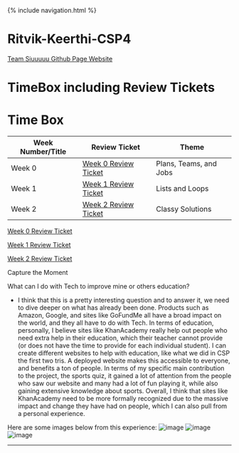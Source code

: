 {% include navigation.html %}

# Ritvik-Keerthi-CSP4
[Team Siuuuuu Github Page Website](https://koolkidkai.github.io/Siuuuu/)

# TimeBox including Review Tickets

# Time Box

Week Number/Title | Review Ticket | Theme |
----- | ----- | ----- |
Week 0 | [Week 0 Review Ticket](https://github.com/Ritvik-Keerthi/Ritvik-Keerthi-CSP4/issues/1) | Plans, Teams, and Jobs |
Week 1 | [Week 1 Review Ticket](https://github.com/Ritvik-Keerthi/Ritvik-Keerthi-CSP4/issues/2) | Lists and Loops |
Week 2 | [Week 2 Review Ticket](https://github.com/Ritvik-Keerthi/Ritvik-Keerthi-CSP4/issues/1) | Classy Solutions |

[Week 0 Review Ticket](https://github.com/Ritvik-Keerthi/Ritvik-Keerthi-CSP4/issues/1)

[Week 1 Review Ticket](https://github.com/Ritvik-Keerthi/Ritvik-Keerthi-CSP4/issues/2)

[Week 2 Review Ticket](https://github.com/Ritvik-Keerthi/Ritvik-Keerthi-CSP4/issues/4)

Capture the Moment

What can I do with Tech to improve mine or others education?

- I think that this is a pretty interesting question and to answer it, we need to dive deeper on what has already been done. Products such as Amazon, Google, and sites like GoFundMe all have a broad impact on the world, and they all have to do with Tech. In terms of education, personally, I believe sites like KhanAcademy really help out people who need extra help in their education, which their teacher cannot provide (or does not have the time to provide for each individual student). I can create different websites to help with education, like what we did in CSP the first two tris. A deployed website makes this accessible to everyone, and benefits a ton of people. In terms of my specific main contribution to the project, the sports quiz, it gained a lot of attention from the people who saw our website and many had a lot of fun playing it, while also gaining extensive knowledge about sports. Overall, I think that sites like KhanAcademy need to be more formally recognized due to the massive impact and change they have had on people, which I can also pull from a personal experience. 

Here are some images below from this experience:
![image](https://user-images.githubusercontent.com/89219486/156898353-b4c4fd62-acde-4cab-957f-dcbb1d61c2ee.png)
![image](https://user-images.githubusercontent.com/89219486/156898368-593b1e0a-7861-475c-9d8b-9f889e078186.png)
![image](https://user-images.githubusercontent.com/89219486/156898372-405af684-485d-4535-bd44-655651af9fd6.png)

---------------------------------
